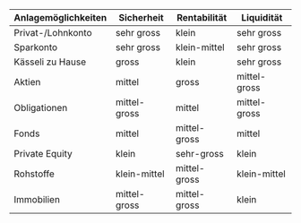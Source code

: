 | Anlagemöglichkeiten | Sicherheit   | Rentabilität | Liquidität   |
|---------------------|--------------|--------------|--------------|
| Privat-/Lohnkonto   | sehr gross   | klein        | sehr gross   |
| Sparkonto           | sehr gross   | klein-mittel | sehr gross   |
| Kässeli zu Hause    | gross        | klein        | sehr gross   |
| Aktien              | mittel       | gross        | mittel-gross |
| Obligationen        | mittel-gross | mittel       | mittel-gross |
| Fonds               | mittel       | mittel-gross | mittel       |
| Private Equity      | klein        | sehr-gross   | klein        |
| Rohstoffe           | klein-mittel | mittel-gross | klein-mittel |
| Immobilien          | mittel-gross | mittel-gross | klein        |

